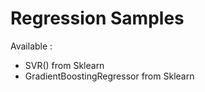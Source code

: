 # Regression Samples

Available :
  * SVR() from Sklearn
  * GradientBoostingRegressor from Sklearn
